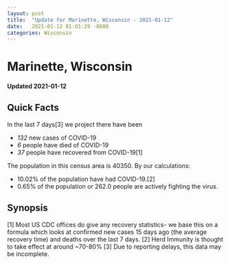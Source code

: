 ```yaml
---
layout: post
title:  "Update for Marinette, Wisconsin - 2021-01-12"
date:   2021-01-12 01:01:29 -0600
categories: Wisconsin
---
```


# Marinette, Wisconsin
#### Updated 2021-01-12

## Quick Facts

In the last 7 days[3] we project there have been
- *132* new cases of COVID-19
- *6* people have died of COVID-19
- *37* people have recovered from COVID-19[1]

The population in this census area is 40350. By our calculations:
- 10.02% of the population have had COVID-19.[2]
- 0.65% of the population or 262.0 people are actively fighting the virus.

## Synopsis




[1] Most US CDC offices do give any recovery statistics- we base this on a formula which looks at confirmed new cases
15 days ago (the average recovery time) and deaths over the last 7 days.
[2] Herd Immunity is thought to take effect at around ~70-80%
[3] Due to reporting delays, this data may be incomplete. 
    